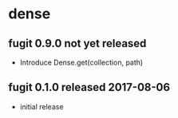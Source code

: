 
# dense


## fugit 0.9.0  not yet released

* Introduce Dense.get(collection, path)


## fugit 0.1.0  released 2017-08-06

* initial release

